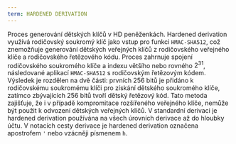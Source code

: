 ```yaml
---
term: HARDENED DERIVATION
---
```


Proces generování dětských klíčů v HD peněženkách. Hardened derivation využívá rodičovský soukromý klíč jako vstup pro funkci `HMAC-SHA512`, což znemožňuje generování dětských veřejných klíčů z rodičovského veřejného klíče a rodičovského řetězového kódu. Proces zahrnuje spojení rodičovského soukromého klíče a indexu většího nebo rovného $2^{31}$, následované aplikací `HMAC-SHA512` s rodičovským řetězovým kódem. Výsledek je rozdělen na dvě části: prvních 256 bitů je přidáno k rodičovskému soukromému klíči pro získání dětského soukromého klíče, zatímco zbývajících 256 bitů tvoří dětský řetězový kód. Tato metoda zajišťuje, že i v případě kompromitace rozšířeného veřejného klíče, nemůže být použit k odvození dětských veřejných klíčů. V standardní derivaci je hardened derivation používána na všech úrovních derivace až do hloubky účtu. V notacích cesty derivace je hardened derivation označena apostrofem `'` nebo vzácněji písmenem `h`.